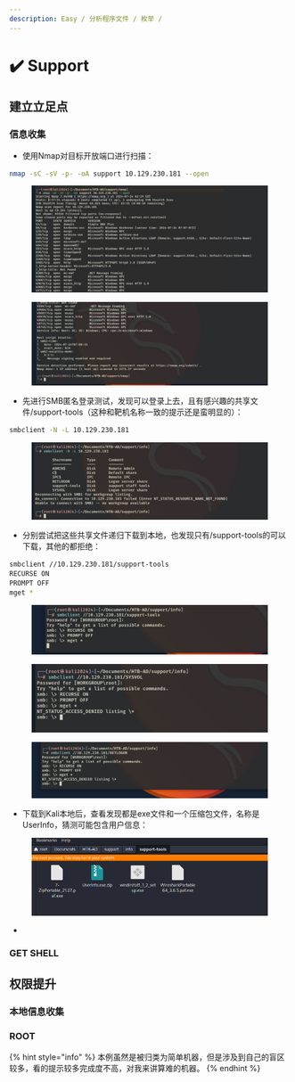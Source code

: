 ```yaml
---
description: Easy / 分析程序文件 / 枚举 /
---
```


# ✔️ Support

## 建立立足点

### 信息收集

* 使用Nmap对目标开放端口进行扫描：

```bash
nmap -sC -sV -p- -oA support 10.129.230.181 --open
```

<figure><img src="../../.gitbook/assets/1.png" alt=""><figcaption></figcaption></figure>

<figure><img src="../../.gitbook/assets/2.png" alt=""><figcaption></figcaption></figure>

* 先进行SMB匿名登录测试，发现可以登录上去，且有感兴趣的共享文件/support-tools（这种和靶机名称一致的提示还是蛮明显的）：

```bash
smbclient -N -L 10.129.230.181
```

<figure><img src="../../.gitbook/assets/3 (9).png" alt=""><figcaption></figcaption></figure>

* 分别尝试把这些共享文件递归下载到本地，也发现只有/support-tools的可以下载，其他的都拒绝：

```bash
smbclient //10.129.230.181/support-tools
RECURSE ON
PROMPT OFF
mget *
```

<figure><img src="../../.gitbook/assets/4.png" alt=""><figcaption></figcaption></figure>

<figure><img src="../../.gitbook/assets/5.png" alt=""><figcaption></figcaption></figure>

<figure><img src="../../.gitbook/assets/6.png" alt=""><figcaption></figcaption></figure>

* 下载到Kali本地后，查看发现都是exe文件和一个压缩包文件，名称是UserInfo，猜测可能包含用户信息：

<figure><img src="../../.gitbook/assets/7.png" alt=""><figcaption></figcaption></figure>

*















### GET SHELL







## 权限提升

### 本地信息收集













### ROOT





















{% hint style="info" %}
本例虽然是被归类为简单机器，但是涉及到自己的盲区较多，看的提示较多完成度不高，对我来讲算难的机器。
{% endhint %}

